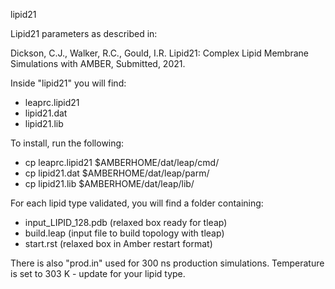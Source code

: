 lipid21

Lipid21 parameters as described in:

Dickson, C.J., Walker, R.C., Gould, I.R. Lipid21: Complex Lipid Membrane Simulations with AMBER, Submitted, 2021.

Inside "lipid21" you will find:
- leaprc.lipid21
- lipid21.dat
- lipid21.lib

To install, run the following:
- cp leaprc.lipid21 $AMBERHOME/dat/leap/cmd/
- cp lipid21.dat    $AMBERHOME/dat/leap/parm/
- cp lipid21.lib    $AMBERHOME/dat/leap/lib/

For each lipid type validated, you will find a folder containing:
- input_LIPID_128.pdb (relaxed box ready for tleap)
- build.leap          (input file to build topology with tleap)
- start.rst           (relaxed box in Amber restart format)

There is also "prod.in" used for 300 ns production simulations.
Temperature is set to 303 K - update for your lipid type.

